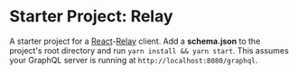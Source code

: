 # Starter Project: Relay

A starter project for a [React][1]-[Relay][2] client. Add a **schema.json** to the
project's root directory and run `yarn install && yarn start`. This assumes your 
GraphQL server is running at `http://localhost:8080/graphql`.

[1]:https://facebook.github.io/react
[2]:https://facebook.github.io/relay